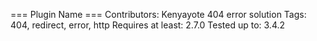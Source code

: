 === Plugin Name ===
Contributors: Kenyayote 404 error solution
Tags: 404, redirect, error, http
Requires at least: 2.7.0
Tested up to: 3.4.2
